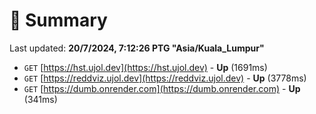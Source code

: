 # 📖 Summary
Last updated: **20/7/2024, 7:12:26 PTG "Asia/Kuala_Lumpur"**

- `GET` [https://hst.ujol.dev](https://hst.ujol.dev) - **Up** (1691ms)
- `GET` [https://reddviz.ujol.dev](https://reddviz.ujol.dev) - **Up** (3778ms)
- `GET` [https://dumb.onrender.com](https://dumb.onrender.com) - **Up** (341ms)
